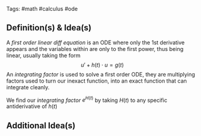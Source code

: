 Tags: #math #calculus #ode 
## Definition(s) & Idea(s)
A *first order linear diff equation* is an ODE where only the 1st derivative appears and the variables within are only to the first power, thus being linear, usually taking the form$$u'+h(t)\cdot u=g(t)$$
An *integrating factor* is used to solve a first order ODE, they are multiplying factors used to turn our inexact function, into an exact function that can integrate cleanly.

We find our *integrating factor* $e^{H(t)}$ by taking $H(t)$ to any specific antiderivative of $h(t)$ 
## Additional Idea(s)



